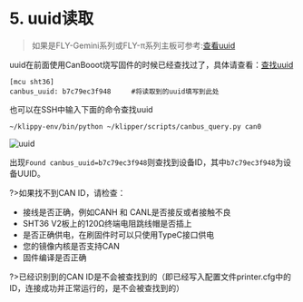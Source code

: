 # 5. uuid读取

> 如果是FLY-Gemini系列或FLY-π系列主板可参考:[查看uuid](/advanced/can?id=查看can-uuid "点击即可跳转")

uuid在前面使用CanBooot烧写固件的时候已经查找过了，具体请查看：[查找uuid](/board/fly_sht_v2/flash?id=_2-查找uuid "点击即可跳转")

```
[mcu sht36]
canbus_uuid: b7c79ec3f948     #将读取到的uuid填写到此处
```

也可以在SSH中输入下面的命令查找uuid

```
~/klippy-env/bin/python ~/klipper/scripts/canbus_query.py can0
```

![uuid](../../images/boards/fly_sht36_42/uuid.png)

出现``Found canbus_uuid=b7c79ec3f948``则查找到设备ID，其中``b7c79ec3f948``为设备UUID。

?>如果找不到CAN ID，请检查：

* 接线是否正确，例如CANH 和 CANL是否接反或者接触不良
* SHT36 V2板上的120Ω终端电阻跳线帽是否插上
* 是否正确供电，在刷固件时可以只使用TypeC接口供电
* 您的镜像内核是否支持CAN
* 固件编译是否正确

?>已经识别到的CAN ID是不会被查找到的（即已经写入配置文件printer.cfg中的ID，连接成功并正常运行的，是不会被查找到的）
